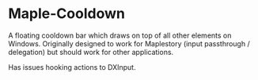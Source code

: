 # Maple-Cooldown
A floating cooldown bar which draws on top of all other elements on Windows.
Originally designed to work for Maplestory (input passthrough / delegation) but should work for other applications.

Has issues hooking actions to DXInput.
